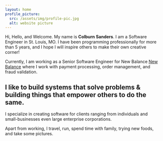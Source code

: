 ```yaml
---
layout: home
profile_picture:
  src: /assets/img/profile-pic.jpg
  alt: website picture
---
```


<p>
Hi, Hello, and Welcome. My name is <b>Colburn Sanders</b>. 
I am a Software Engineer in St. Louis, MO. I have been programming professionally for more than 5 years, and I hope I will inspire others to make their own creative corner!
</p>

Currently, I am working as a Senior Software Engineer for New Balance
[New Balance](https://newbalance.com) where I work with payment processing, order management, and fraud validation.

<h2><b>I like to build systems that solve problems & building things that empower
others to do the same.</b></h2>
<p>
I specialize in creating software for clients ranging from individuals and small-businesses even
large enterprise corporations.
</p>

<p>
Apart from working, I travel, run, spend time with family, trying new foods, and take some pictures.
</p>
